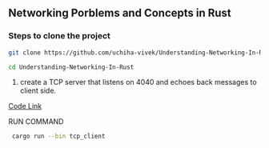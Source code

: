 ## Networking Porblems and Concepts in Rust


### Steps to clone the project
```bash
git clone https://github.com/uchiha-vivek/Understanding-Networking-In-Rust.git
```

```bash
cd Understanding-Networking-In-Rust
```






1. create a TCP server that listens on 4040  and echoes back messages to client side.

[Code Link](https://github.com/uchiha-vivek/Understanding-Networking-In-Rust/blob/main/src/bin/tcp_client.rs)

RUN COMMAND
```bash
 cargo run --bin tcp_client
```